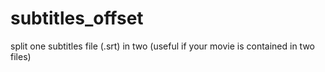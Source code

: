 subtitles_offset
================

split one subtitles file (.srt) in two (useful if your movie is contained in two files)
